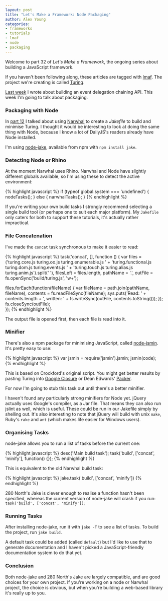 ```yaml
---
layout: post
title: "Let's Make a Framework: Node Packaging"
author: Alex Young
categories: 
- frameworks
- tutorials
- lmaf
- node
- packaging
---
```


Welcome to part 32 of *Let's Make a Framework*, the ongoing series about building a JavaScript framework.

If you haven't been following along, these articles are tagged with [lmaf](http://dailyjs.com/tags.html#lmaf). The project we're creating is called [Turing](http://github.com/alexyoung/turing.js).

[Last week](http://dailyjs.com/2010/09/23/framework-part-31/) I wrote about building an event delegation chaining API. This week I'm going to talk about packaging.

### Packaging with Node

In [part 12](http://dailyjs.com/2010/05/13/framework-part-12/) I talked about using [Narwhal](http://narwhaljs.org/) to create a *Jakefile* to build and minimise Turing. I thought it would be interesting to look at doing the same thing with Node, because I know a lot of DailyJS's readers already have Node installed.

I'm using [node-jake](http://github.com/mde/node-jake), available from npm with <code>npm install jake</code>.

### Detecting Node or Rhino

At the moment Narwhal uses Rhino. Narwhal and Node have slightly different globals available, so I'm using these to detect the active environment:

{% highlight javascript %}
if (typeof global.system === 'undefined') {
  nodeTasks();
} else {
  narwhalTasks();
}
{% endhighlight %}

If you're writing your own build tasks I strongly recommend selecting a single build tool (or perhaps one to suit each major platform). My <code>Jakefile</code> only caters for both to support these tutorials, it's actually rather impractical.

### File Concatenation

I've made the <code>concat</code> task synchronous to make it easier to read:

{% highlight javascript %}
task('concat', [], function () {
  var files = ('turing.core.js turing.oo.js turing.enumerable.js '
              + 'turing.functional.js turing.dom.js turing.events.js '
              + 'turing.touch.js turing.alias.js turing.anim.js').split(' '),
      filesLeft = files.length,
      pathName = '.',
      outFile = fs.openSync('build/turing.js', 'w+');

  files.forEach(function(fileName) {
    var fileName = path.join(pathName, fileName),
        contents = fs.readFileSync(fileName);
    sys.puts('Read: ' + contents.length + ', written: ' + fs.writeSync(outFile, contents.toString()));
  });
  fs.closeSync(outFile);    
});
{% endhighlight %}

The output file is opened first, then each file is read into it.

### Minifier

There's also a npm package for minimising JavaScript, called [node-jsmin](http://github.com/pkrumins/node-jsmin). It's pretty easy to use:

{% highlight javascript %}
var jsmin = require('jsmin').jsmin;
jsmin(code);
{% endhighlight %}

This is based on Crockford's original script. You might get better results by pasting Turing into [Google Closure](http://code.google.com/closure/) or Dean Edwards' [Packer](http://dean.edwards.name/packer/).

For now I'm going to stub this task out until there's a better minifier.

I haven't found any particularly strong minifiers for Node yet. jQuery actually uses Google's compiler, as a Jar file. That means they can also run jslint as well, which is useful. These could be run in our Jakefile simply by shelling out. It's also interesting to note that jQuery will build with unix <code>make</code>, Ruby's <code>rake</code> and <code>ant</code> (which makes life easier for Windows users).

### Organising Tasks

node-jake allows you to run a list of tasks before the current one:

{% highlight javascript %}
desc('Main build task');
task('build', ['concat', 'minify'], function() {});
{% endhighlight %}

This is equivalent to the old Narwhal build task:

{% highlight javascript %}
jake.task('build', ['concat', 'minify'])
{% endhighlight %}

280 North's Jake is clever enough to realise a function hasn't been specified, whereas the current version of node-jake will crash if you run: <code>task('build', \['concat', 'minify'\]);</code>

### Running Tasks

After installing node-jake, run it with <code>jake -T</code> to see a list of tasks. To build the project, run <code>jake build</code>.

A default task could be added (called <code>default</code>) but I'd like to use that to generate documentation and I haven't picked a JavaScript-friendly documentation system to do that yet.

### Conclusion

Both node-jake and 280 North's Jake are largely compatible, and are good choices for your own project. If you're working on a node or Narwhal project, the choice is obvious, but when you're building a web-based library it's really up to you.
